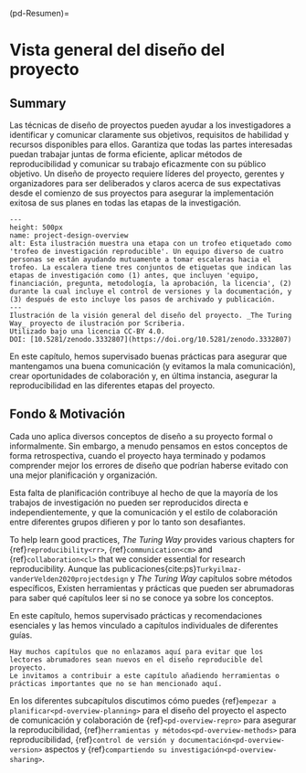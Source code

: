 (pd-Resumen)=
# Vista general del diseño del proyecto

## Summary

Las técnicas de diseño de proyectos pueden ayudar a los investigadores a identificar y comunicar claramente sus objetivos, requisitos de habilidad y recursos disponibles para ellos. Garantiza que todas las partes interesadas puedan trabajar juntas de forma eficiente, aplicar métodos de reproducibilidad y comunicar su trabajo eficazmente con su público objetivo. Un diseño de proyecto requiere líderes del proyecto, gerentes y organizadores para ser deliberados y claros acerca de sus expectativas desde el comienzo de sus proyectos para asegurar la implementación exitosa de sus planes en todas las etapas de la investigación.

```{figure} ../figures/project-design-overview.jpg
---
height: 500px
name: project-design-overview
alt: Esta ilustración muestra una etapa con un trofeo etiquetado como 'trofeo de investigación reproducible'. Un equipo diverso de cuatro personas se están ayudando mutuamente a tomar escaleras hacia el trofeo. La escalera tiene tres conjuntos de etiquetas que indican las etapas de investigación como (1) antes, que incluyen 'equipo, financiación, pregunta, metodología, la aprobación, la licencia', (2) durante la cual incluye el control de versiones y la documentación, y (3) después de esto incluye los pasos de archivado y publicación.
---
Ilustración de la visión general del diseño del proyecto. _The Turing Way_ proyecto de ilustración por Scriberia.
Utilizado bajo una licencia CC-BY 4.0.
DOI: [10.5281/zenodo.3332807](https://doi.org/10.5281/zenodo.3332807)
```

En este capítulo, hemos supervisado buenas prácticas para asegurar que mantengamos una buena comunicación (y evitamos la mala comunicación), crear oportunidades de colaboración y, en última instancia, asegurar la reproducibilidad en las diferentes etapas del proyecto.

## Fondo & Motivación

Cada uno aplica diversos conceptos de diseño a su proyecto formal o informalmente. Sin embargo, a menudo pensamos en estos conceptos de forma retrospectiva, cuando el proyecto haya terminado y podamos comprender mejor los errores de diseño que podrían haberse evitado con una mejor planificación y organización.

Esta falta de planificación contribuye al hecho de que la mayoría de los trabajos de investigación no pueden ser reproducidos directa e independientemente, y que la comunicación y el estilo de colaboración entre diferentes grupos difieren y por lo tanto son desafiantes.

To help learn good practices, *The Turing Way* provides various chapters for {ref}`reproducibility<rr>`, {ref}`communication<cm>` and {ref}`collaboration<cl>` that we consider essential for research reproducibility. Aunque las publicaciones{cite:ps}`Turkyilmaz-vanderVelden2020projectdesign` y _The Turing Way_ capítulos sobre métodos específicos, Existen herramientas y prácticas que pueden ser abrumadoras para saber qué capítulos leer si no se conoce ya sobre los conceptos.

En este capítulo, hemos supervisado prácticas y recomendaciones esenciales y las hemos vinculado a capítulos individuales de diferentes guías.

```{note}
Hay muchos capítulos que no enlazamos aquí para evitar que los lectores abrumadores sean nuevos en el diseño reproducible del proyecto.
Le invitamos a contribuir a este capítulo añadiendo herramientas o prácticas importantes que no se han mencionado aquí.
```

En los diferentes subcapítulos discutimos cómo puedes {ref}`empezar a planificar<pd-overview-planning>` para el diseño del proyecto el aspecto de comunicación y colaboración de {ref}`<pd-overview-repro>` para asegurar la reproducibilidad, {ref}`herramientas y métodos<pd-overview-methods>` para reproducibilidad, {ref}`control de versión y documentación<pd-overview-version>` aspectos y {ref}`compartiendo su investigación<pd-overview-sharing>`.

